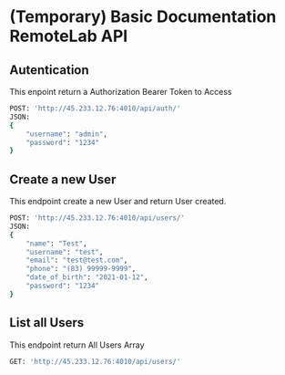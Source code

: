 
# (Temporary) Basic Documentation RemoteLab API


## Autentication

This enpoint return a Authorization Bearer Token to Access

```sh
POST: 'http://45.233.12.76:4010/api/auth/'
JSON:
{
	"username": "admin",
    "password": "1234"
}
```

## Create a new User

This endpoint create a new User and return User created.

```sh
POST: 'http://45.233.12.76:4010/api/users/'
JSON:
{
    "name": "Test",
    "username": "test",
    "email": "test@test.com",
    "phone": "(83) 99999-9999",
    "date_of_birth": "2021-01-12",
    "password": "1234"
}

```

## List all Users

This endpoint return All Users Array

```sh
GET: 'http://45.233.12.76:4010/api/users/'

```